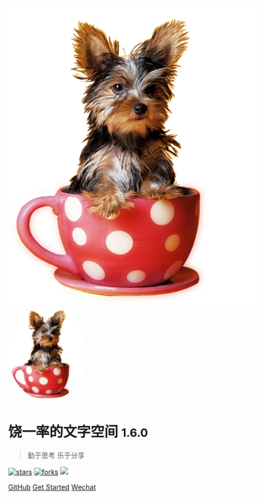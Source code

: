 <!-- _coverpage.md -->

![logo](../puppy.png "Think about AI")
<img width="160px" style="border-radius: 50%" bor src="../puppy.png">

# 饶一率的文字空间 <small>1.6.0</small>

> 勤于思考 乐于分享

[![stars](https://badgen.net/github/stars/glacierhole/nice_docs?color=4ab8a1)](https://github.com/glacierhole/nice_docs)
[![forks](https://badgen.net/github/forks/glacierhole/nice_docs?color=4ab8a1)](https://github.com/glacierhole/nice_docs)
![](https://img.shields.io/badge/%E6%91%B8%E9%B1%BC-%E7%A8%8B%E5%BA%8F%E5%91%98-green)

[GitHub](https://github.com/glacierhole/)
[Get Started](README.md)
[Wechat]()
